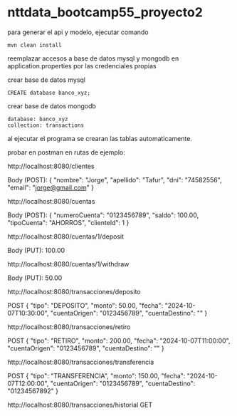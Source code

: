 # nttdata_bootcamp55_proyecto2


para generar el api y modelo, ejecutar comando

	mvn clean install

reemplazar accesos a base de datos mysql y mongodb en application.properties por las credenciales propias

crear base de datos mysql

	CREATE database banco_xyz;

crear base de datos mongodb

    database: banco_xyz
    collection: transactions

al ejecutar el programa se crearan las tablas automaticamente.

probar en postman en rutas de ejemplo:

http://localhost:8080/clientes

Body (POST):
{
"nombre": "Jorge",
"apellido": "Tafur",
"dni": "74582556",
"email": "jorge@gmail.com"
}

http://localhost:8080/cuentas

Body (POST):
{
"numeroCuenta": "0123456789",
"saldo": 100.00,
"tipoCuenta": "AHORROS",
"clienteId": 1
}

http://localhost:8080/cuentas/1/deposit

Body (PUT):
100.00

http://localhost:8080/cuentas/1/withdraw

Body (PUT):
50.00

http://localhost:8080/transacciones/deposito

POST
{
"tipo": "DEPOSITO",
"monto": 50.00,
"fecha": "2024-10-07T10:30:00",
"cuentaOrigen": "0123456789",
"cuentaDestino": ""
}

http://localhost:8080/transacciones/retiro

POST
{
"tipo": "RETIRO",
"monto": 200.00,
"fecha": "2024-10-07T11:00:00",
"cuentaOrigen": "0123456789",
"cuentaDestino": ""
}

http://localhost:8080/transacciones/transferencia

POST
{
"tipo": "TRANSFERENCIA",
"monto": 150.00,
"fecha": "2024-10-07T12:00:00",
"cuentaOrigen": "0123456789",
"cuentaDestino": "01234567892"
}

http://localhost:8080/transacciones/historial
GET